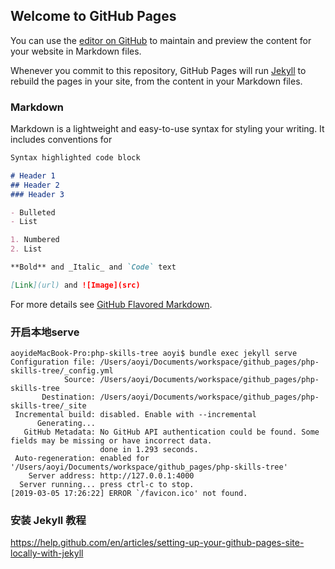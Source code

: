 ## Welcome to GitHub Pages

You can use the [editor on GitHub](https://github.com/wolfgang0/php-skills-tree/edit/master/README.md) to maintain and preview the content for your website in Markdown files.

Whenever you commit to this repository, GitHub Pages will run [Jekyll](https://jekyllrb.com/) to rebuild the pages in your site, from the content in your Markdown files.

### Markdown

Markdown is a lightweight and easy-to-use syntax for styling your writing. It includes conventions for

```markdown
Syntax highlighted code block

# Header 1
## Header 2
### Header 3

- Bulleted
- List

1. Numbered
2. List

**Bold** and _Italic_ and `Code` text

[Link](url) and ![Image](src)
```

For more details see [GitHub Flavored Markdown](https://guides.github.com/features/mastering-markdown/).

### 开启本地serve
```
aoyideMacBook-Pro:php-skills-tree aoyi$ bundle exec jekyll serve
Configuration file: /Users/aoyi/Documents/workspace/github_pages/php-skills-tree/_config.yml
            Source: /Users/aoyi/Documents/workspace/github_pages/php-skills-tree
       Destination: /Users/aoyi/Documents/workspace/github_pages/php-skills-tree/_site
 Incremental build: disabled. Enable with --incremental
      Generating... 
   GitHub Metadata: No GitHub API authentication could be found. Some fields may be missing or have incorrect data.
                    done in 1.293 seconds.
 Auto-regeneration: enabled for '/Users/aoyi/Documents/workspace/github_pages/php-skills-tree'
    Server address: http://127.0.0.1:4000
  Server running... press ctrl-c to stop.
[2019-03-05 17:26:22] ERROR `/favicon.ico' not found.
```

### 安装  Jekyll 教程 

https://help.github.com/en/articles/setting-up-your-github-pages-site-locally-with-jekyll

